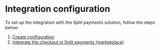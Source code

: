 # Integration configuration

To set up the integration with the Split payments solution, follow the steps below:

   1. [Create configuration](/developers/en/docs/split-payments/integration-configuration/create-configuration)
   2. [Integrate the checkout in Split payments (marketplace)](/developers/en/docs/split-payments/integration-configuration/integrate-marketplace)